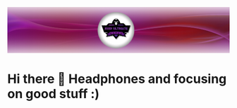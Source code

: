 ![](https://github.com/kodiultimate/KodiUltimate/blob/main/ku%20front.png)

#	Hi there 👋 Headphones and focusing on good stuff :)

